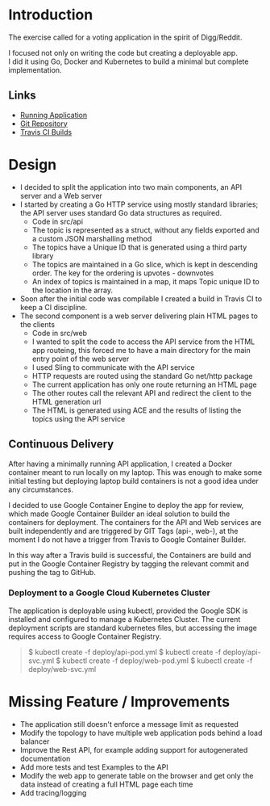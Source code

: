 # Introduction

The exercise called for a voting application in the spirit of Digg/Reddit.

I focused not only on writing the code but creating a deployable app.  
I did it using Go, Docker and Kubernetes to build a minimal but complete implementation.

## Links

* [Running Application](http://104.199.235.12)
* [Git Repository](https://github.com/oforero/interview-api)
* [Travis CI Builds](https://travis-ci.org/oforero/interview-api/builds)


# Design

* I decided to split the application into two main components, an API server and a Web server
* I started by creating a Go HTTP service using mostly standard libraries; the API server uses standard Go data structures as required.
    * Code in src/api
    * The topic is represented as a struct, without any fields exported and a custom JSON marshalling method
    * The topics have a Unique ID that is generated using a third party library
    * The topics are maintained in a Go slice, which is kept in descending order. The key for the ordering is upvotes - downvotes
    * An index of topics is maintained in a map, it maps Topic unique ID to the location in the array.
* Soon after the initial code was compilable I created a build in Travis CI to keep a CI discipline.
* The second component is a web server delivering plain HTML pages to the clients
    * Code in src/web
    * I wanted to split the code to access the API service from the HTML app routeing, this forced me to have a main directory for the main entry point of the web server
    * I used Sling to communicate with the API service
    * HTTP requests are routed using the standard Go net/http package
    * The current application has only one route returning an HTML page
    * The other routes call the relevant API and redirect the client to the HTML generation url
    * The HTML is generated using ACE and the results of listing the topics using the API service    

## Continuous Delivery

After having a minimally running API application, I created a Docker container meant to run locally on my laptop.
This was enough to make some initial testing but deploying laptop build containers is not a good idea under any circumstances.

I decided to use Google Container Engine to deploy the app for review, which made Google Container Builder an ideal solution to build the containers for deployment.
The containers for the API and Web services are built independently and are triggered by GIT Tags (api-, web-), at the moment I do not have a trigger from Travis to Google Container Builder.

In this way after a Travis build is successful, the Containers are build and put in the Google Container Registry by tagging the relevant commit and pushing the tag to GitHub.

### Deployment to a Google Cloud Kubernetes Cluster

The application is deployable using kubectl, provided the Google SDK is installed and configured to manage a Kubernetes Cluster.
The current deployment scripts are standard kubernetes files, but accessing the image requires access to Google Container Registry.

> $ kubectl create -f deploy/api-pod.yml 
> $ kubectl create -f deploy/api-svc.yml 
> $ kubectl create -f deploy/web-pod.yml 
> $ kubectl create -f deploy/web-svc.yml 


# Missing Feature / Improvements 

* The application still doesn't enforce a message limit as requested
* Modify the topology to have multiple web application pods behind a load balancer
* Improve the Rest API, for example adding support for autogenerated documentation
* Add more tests and test Examples to the API
* Modify the web app to generate table on the browser and get only the data instead of creating a full HTML page each time
* Add tracing/logging


